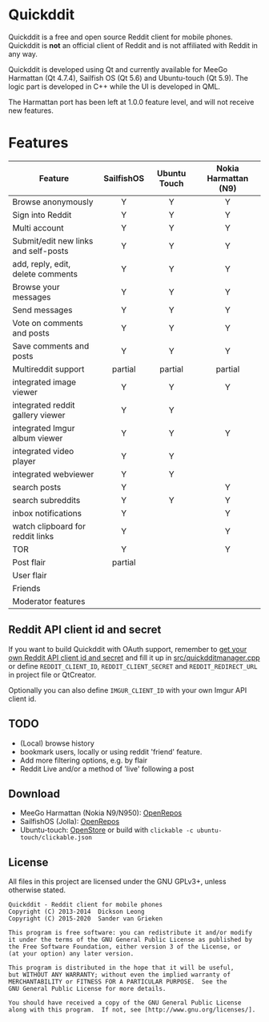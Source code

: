 Quickddit
=========

Quickddit is a free and open source Reddit client for mobile phones. Quickddit is **not** an official client
of Reddit and is not affiliated with Reddit in any way.

Quickddit is developed using Qt and currently available for MeeGo Harmattan (Qt 4.7.4), Sailfish OS (Qt 5.6) and Ubuntu-touch (Qt 5.9).
The logic part is developed in C++ while the UI is developed in QML.

The Harmattan port has been left at 1.0.0 feature level, and will not receive new features.

Features
========
| Feature                | SailfishOS | Ubuntu Touch | Nokia Harmattan (N9) |
|------------------------|:----------:|:------------:|:--------------------:|
| Browse anonymously     | Y | Y | Y |
| Sign into Reddit       | Y | Y | Y |
| Multi account          | Y | Y | Y |
| Submit/edit new links and self-posts | Y | Y | Y |
| add, reply, edit, delete comments | Y | Y | Y |
| Browse your messages   | Y | Y | Y |
| Send messages          | Y | Y | Y |
| Vote on comments and posts | Y | Y | Y |
| Save comments and posts | Y | Y | Y |
| Multireddit support    | partial | partial | partial |
| integrated image viewer | Y | Y | Y |
| integrated reddit gallery viewer | Y | Y | |
| integrated Imgur album viewer | Y | Y | Y |
| integrated video player | Y | Y | |
| integrated webviewer   | Y | Y | |
| search posts           | Y | | Y |
| search subreddits      | Y | Y | Y |
| inbox notifications    | Y | | Y |
| watch clipboard for reddit links | Y | | Y |
| TOR                    | Y | | Y |
| Post flair             | partial | | |
| User flair             | | | |
| Friends                | | | |
| Moderator features     | | | |

Reddit API client id and secret
----------------------------------

If you want to build Quickddit with OAuth support, remember to [get your own Reddit API client
id and secret](https://github.com/reddit/reddit/wiki/OAuth2) and fill it up in
[src/quickdditmanager.cpp](src/quickdditmanager.cpp) or define `REDDIT_CLIENT_ID`,
`REDDIT_CLIENT_SECRET` and `REDDIT_REDIRECT_URL` in project file or QtCreator.

Optionally you can also define `IMGUR_CLIENT_ID` with your own Imgur API client id.

TODO
-----

- (Local) browse history
- bookmark users, locally or using reddit 'friend' feature.
- Add more filtering options, e.g. by flair
- Reddit Live and/or a method of 'live' following a post

Download
--------
- MeeGo Harmattan (Nokia N9/N950): [OpenRepos](https://openrepos.net/content/accumulator/quickddit)
- SailfishOS (Jolla): [OpenRepos](https://openrepos.net/content/accumulator/quickddit-0)
- Ubuntu-touch: [OpenStore](https://open-store.io/app/quickddit) or build with `clickable -c ubuntu-touch/clickable.json`

License
-------
All files in this project are licensed under the GNU GPLv3+, unless otherwise stated.

    Quickddit - Reddit client for mobile phones
    Copyright (C) 2013-2014  Dickson Leong
    Copyright (C) 2015-2020  Sander van Grieken

    This program is free software: you can redistribute it and/or modify
    it under the terms of the GNU General Public License as published by
    the Free Software Foundation, either version 3 of the License, or
    (at your option) any later version.

    This program is distributed in the hope that it will be useful,
    but WITHOUT ANY WARRANTY; without even the implied warranty of
    MERCHANTABILITY or FITNESS FOR A PARTICULAR PURPOSE.  See the
    GNU General Public License for more details.

    You should have received a copy of the GNU General Public License
    along with this program.  If not, see [http://www.gnu.org/licenses/].
